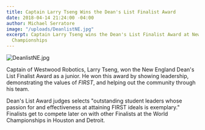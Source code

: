 ```yaml
---
title: Captain Larry Tseng Wins the Dean's List Finalist Award
date: 2018-04-14 21:24:00 -04:00
author: Michael Serratore
image: "/uploads/DeanlistNE.jpg"
excerpt: Captain Larry Tseng wins the Dean's List Finalist Award at New England District
  Championships
---
```


![DeanlistNE.jpg](/uploads/DeanlistNE.jpg)

Captain of Westwood Robotics, Larry Tseng, won the New England Dean's List Finalist Award as a junior. He won this award by showing leadership, demonstrating the values of *FIRST*, and helping out the community through his team.

Dean's List Award judges selects "outstanding student leaders whose passion for and effectiveness at attaining FIRST ideals is exemplary." Finalists get to compete later on with other Finalists at the World Championships in Houston and Detroit.